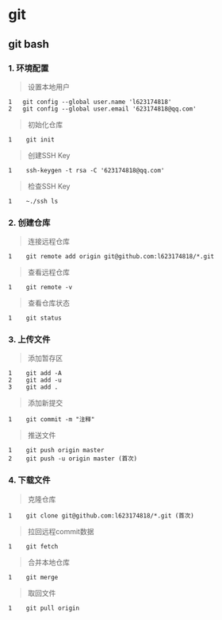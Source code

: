 
# git

## git bash

### 1. 环境配置

> 设置本地用户  

```linux
1   git config --global user.name 'l623174818'  
2   git config --global user.email '623174818@qq.com'
```

> 初始化仓库

```linux
1    git init
```

> 创建SSH Key

```linux
1    ssh-keygen -t rsa -C '623174818@qq.com'
```

> 检查SSH Key

```linux
1    ~./ssh ls
```

### 2. 创建仓库

> 连接远程仓库

```linux
1    git remote add origin git@github.com:l623174818/*.git
```

> 查看远程仓库

```linux
1    git remote -v
```

> 查看仓库状态

```linux
1    git status
```

### 3. 上传文件

> 添加暂存区

```linux
1    git add -A
2    git add -u
3    git add .
```

> 添加新提交

```linux
1    git commit -m "注释"
```

> 推送文件

```linux
1    git push origin master
2    git push -u origin master (首次)
```

### 4. 下载文件

> 克隆仓库

```linux
1    git clone git@github.com:l623174818/*.git (首次)
```

> 拉回远程commit数据

```linux
1    git fetch
```

> 合并本地仓库

```linux
1    git merge
```

> 取回文件

```linux
1    git pull origin
```

